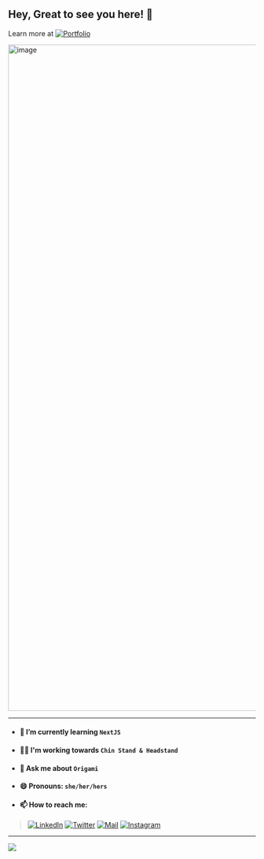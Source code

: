 ## Hey, Great to see you here! 👋

Learn more at [![Portfolio](http://img.shields.io/badge/-My%20Portfolio-ffffff?style=flat&logo=data%3Aimage%2Fpng%3Bbase64%2CiVBORw0KGgoAAAANSUhEUgAAABAAAAAQCAYAAAAf8%2F9hAAAABHNCSVQICAgIfAhkiAAAAAlwSFlzAAAAdgAAAHYBTnsmCAAAABl0RVh0U29mdHdhcmUAd3d3Lmlua3NjYXBlLm9yZ5vuPBoAAAEYSURBVDiNxdHNK4RRFMfxzzMzhVJeirKwIZKVyG4WY22nrCwoG%2FkHbGYzO%2FkfLKysZSHFgmxtKCJkNTLEyEtZTGPx3KnpaWSS8q3bOffcc37ndC7%2FTYRldKKCdMJ%2Bxwbm8QJ57GMOV5jFaRD5iXyEHZzjCb24D7bYhEAugwOsNpHciCiNa7wlHiYTE%2FSggHEM4CTEsynxMmAME8GfRg6D4f6Kh%2BDf1HdKBTsaio4xhAscYhH96K4Ty2IF64hqAo%2FoQitmsIV2tKCMEs7QFk4ae6jWBEpYwzAy%2BAh%2BIYzfh6nQoBUj2BSUsjjCe5jkUrzUIj7rdvAs%2Fuo7bIu%2F%2BzYTOtaohIQkVew2iC9EWEJHg8dmKP%2By7g%2F5Ahl%2FO9wcY8OAAAAAAElFTkSuQmCC&logoColor=green)][website]

<img width="1354" alt="image" src="https://user-images.githubusercontent.com/55526292/217934567-54a92cc3-a980-4237-9afb-728c41ef9dcc.png">

---

- #### 🌱 I’m currently learning `NextJS` 
- #### 🧘‍♀️ I'm working towards `Chin Stand & Headstand`
- #### 💬 Ask me about `Origami`
- #### 😄 Pronouns: `she/her/hers`
- #### 📫 How to reach me: 

> [![LinkedIn](http://img.shields.io/badge/-LinkedIn-0077B5?style=flat&logo=linkedIn&logoColor=white)][linkedin]
[![Twitter](http://img.shields.io/badge/-Twitter-1DA1F2?style=flat&logo=twitter&logoColor=white)][twitter]
[![Mail](https://img.shields.io/badge/-Email-0072c6?style=flat&logo=microsoft&logoColor=white)][mail]
[![Instagram](http://img.shields.io/badge/-Instagram-E4405F?style=flat&logo=instagram&logoColor=white)][instagram]

---

<img src="https://img.shields.io/github/followers/daqichen?label=Follow&color=64acff" style=" float:left, margin-right:10px" /> 


<!--

- 🔭 I’m currently working on ...
- 🌱 I’m currently learning ...
- 👯 I’m looking to collaborate on ...
- 🤔 I’m looking for help with ...
- 💬 Ask me about ...
- 📫 How to reach me: ...
- 😄 Pronouns: ...
- ⚡ Fun fact: ...
-->



<!-- 

Credits: 
Github Profile Readme Inspired by [@Souravdey777](https://github.com/Souravdey777) 

-->


[website]: https://daqichen.github.io/
[mail]:mailto:daqichen@alumni.unc.edu
[twitter]: https://twitter.com/chen_daqi
[linkedin]: https://www.linkedin.com/in/daqi-jennifer-chen
[instagram]: https://www.instagram.com/jenniferchen_d/

